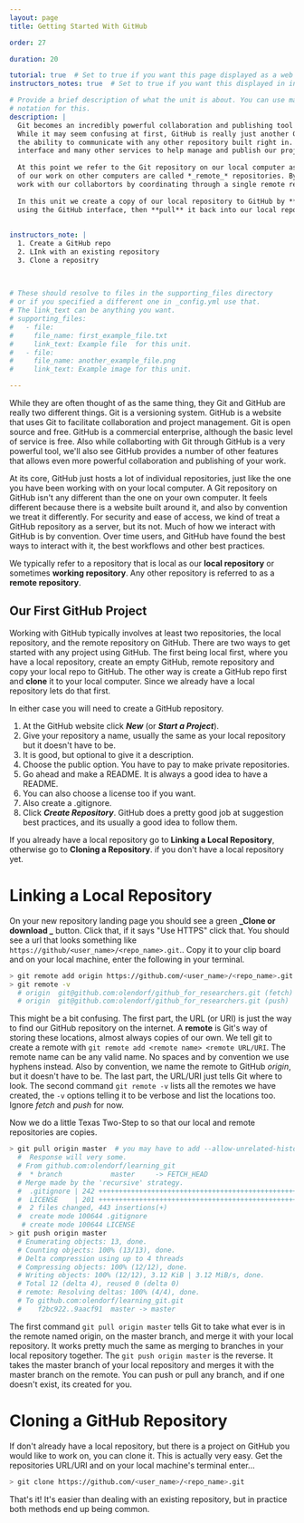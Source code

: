 ```yaml
---
layout: page
title: Getting Started With GitHub

order: 27

duration: 20

tutorial: true  # Set to true if you want this page displayed as a web page
instructors_notes: true  # Set to true if you want this displayed in instructors notes

# Provide a brief description of what the unit is about. You can use markdown
# notation for this.
description: |
  Git becomes an incredibly powerful collaboration and publishing tool when coupled with GitHub.
  While it may seem confusing at first, GitHub is really just another Git repository. Git has
  the ability to communicate with any other repository built right in. GitHub just provides a web 
  interface and many other services to help manage and publish our projects.
  
  At this point we refer to the Git repository on our local computer as a *_local_* repository. Other copies 
  of our work on other computers are called *_remote_* repositories. By convention, we 
  work with our collabortors by coordinating through a single remote repository, in this case GitHub. 
  
  In this unit we create a copy of our local repository to GitHub by **pushing** it. We edit it
  using the GitHub interface, then **pull** it back into our local repository.
  
  
instructors_note: |
  1. Create a GitHub repo
  2. LInk with an existing repository
  3. Clone a repositry
  

  
# These should resolve to files in the supporting_files directory
# or if you specified a different one in _config.yml use that.
# The link_text can be anything you want.
# supporting_files:
#   - file:
#     file_name: first_example_file.txt
#     link_text: Example file  for this unit.
#   - file:
#     file_name: another_example_file.png
#     link_text: Example image for this unit.

---
```


While they are often thought of as the same thing, they Git and GitHub are really two different things. Git is a 
versioning system. GitHub is a website that uses Git to facilitate collaboration and project management. Git is open source and free. GitHub
is a commercial enterprise, although the basic level of service is free. Also while collaborting with Git through GitHub
is a very powerful tool, we'll also see GitHub provides a number of other features that allows even more powerful collaboration
and publishing of your work.

At its core, GitHub just hosts a lot of individual repositories, just like the one you have been working with on your local computer. A Git
repository on GitHub isn't any different than the one on your own computer. It feels different because there is a website built around it, and 
also by convention we treat it differently. For security and ease of access, we kind of treat a GitHub repository as a server, but its not. 
Much of how we interact with GitHub is by convention. Over time users, and GitHub have found the best ways to interact with it, the best
workflows and other best practices. 

We typically refer to a repository that is local as our **local repository** or sometimes **working repository**. Any other repository is
referred to as a **remote repository**.


## Our First GitHub Project

Working with GitHub typically involves at least two repositories, the local repository, and the remote repository on GitHub. There are two ways to get started with any project
using GitHub. The first being local first, where you have a local repository, create an empty GitHub, remote
repository and copy your local repo to GitHub. The other way is create a GitHub repo first and **clone** it to your local computer. Since we already
have a local repository lets do that first.

In either case you will need to create a GitHub repository. 

1. At the GitHub website click **_New_** (or **_Start a Project_**). 
2. Give your repository a name, usually the same as your local repository but it doesn't have to be. 
3. It is good, but optional to give it a description. 
4. Choose the public option. You have to pay to make private repositories.
5. Go ahead and make a README. It is always a good idea to have a README. 
6. You can also choose a license too if you want. 
7. Also create a .gitignore.
8. Click **_Create Repository_**. GitHub does a pretty good job at suggestion best practices, and its usually a good idea to follow them.
 
If you already have a local repository go to **Linking a Local Repository**, otherwise go to **Cloning a Repository**.
if you don't have a local repository yet.

# Linking a Local Repository





On your new repository landing page you should see a green **_Clone or download _** button. Click that, if it says "Use HTTPS" click that. 
You should see a url that looks something like `https://github/<user_name>/<repo_name>.git`.. Copy it to your clip board and on your local machine, 
enter the following in your terminal.

```bash
> git remote add origin https://github.com/<user_name>/<repo_name>.git
> git remote -v 
  # origin  git@github.com:olendorf/github_for_researchers.git (fetch)
  # origin  git@github.com:olendorf/github_for_researchers.git (push)
```

This might be a bit confusing. The first part, the URL (or URI) is just the way to find our GitHub repository on the internet. A **remote**
is Git's way of storing these locations, almost always copies of our own. We tell git to create a remote with
`git remote add <remote name> <remote URL/URI`. The remote name can be any valid name. No spaces and by convention we use hyphens instead. 
Also by convention, we name the remote to GitHub *origin*, but it doesn't have to be. The last part, the URL/URI just tells Git where to look.
The second command `git remote -v` lists all the remotes we have created, the `-v` options telling it to be verbose and list the locations too. 
Ignore *fetch* and *push* for now.


Now we do a little Texas Two-Step to so that our local and remote repositories are copies. 

```bash 
> git pull origin master  # you may have to add --allow-unrelated-histories
  #  Response will very some.
  # From github.com:olendorf/learning_git
  #  * branch            master     -> FETCH_HEAD
  # Merge made by the 'recursive' strategy.
  #  .gitignore | 242 +++++++++++++++++++++++++++++++++++++++++++++++++++++++++++++++++++++++++
  #  LICENSE    | 201 ++++++++++++++++++++++++++++++++++++++++++++++++++++++++++++
  #  2 files changed, 443 insertions(+)
  #  create mode 100644 .gitignore
   # create mode 100644 LICENSE
> git push origin master
  # Enumerating objects: 13, done.
  # Counting objects: 100% (13/13), done.
  # Delta compression using up to 4 threads
  # Compressing objects: 100% (12/12), done.
  # Writing objects: 100% (12/12), 3.12 KiB | 3.12 MiB/s, done.
  # Total 12 (delta 4), reused 0 (delta 0)
  # remote: Resolving deltas: 100% (4/4), done.
  # To github.com:olendorf/learning_git.git
  #    f2bc922..9aacf91  master -> master
```

The first command `git pull origin master` tells Git to take what ever is in the remote named origin, on the master branch, and merge it with 
your local repository. It works pretty much the same as merging to branches in your local repository together. The `git push origin master` 
is the reverse. It takes the master branch of your local repository and merges it with the master branch on the remote. You can push or pull any branch,
and if one doesn't exist, its created for you. 



# Cloning a GitHub Repository

If don't already have a local repository, but there is a project on GitHub you would like to work on, you can clone it. This is actually very easy.
Get the repositories URL/URI and on your local machine's terminal enter...


```bash
> git clone https://github.com/<user_name>/<repo_name>.git
```

That's it! It's easier than dealing with an existing repository, but in practice both methods end up being common.






